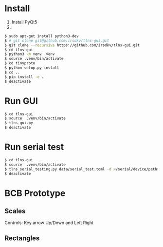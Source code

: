 # Install

1. Install PyQt5
2. 
```bash
$ sudo apt-get install python3-dev
$ # git clone git@github.com:irsdkv/tlns-gui.git
$ git clone --recursive https://github.com/irsdkv/tlns-gui.git
$ cd tlns-gui
$ python3 -m venv .venv
$ source .venv/bin/activate
$ cd tinyproto
$ python setup.py install
$ cd ..
$ pip install -e .
$ deactivate
```

# Run GUI
```bash
$ cd tlns-gui
$ source  .venv/bin/activate
$ tlns_gui.py
$ deactivate
```

# Run serial test
```bash
$ cd tlns-gui
$ source  .venv/bin/activate
$ tlns_serial_testing.py data/serial_test.toml -d </serial/device/path> [-B baud]
$ deactivate
```

# BCB Prototype

## Scales
Controls: Key arrow Up/Down and Left Right

## Rectangles